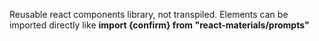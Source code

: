 Reusable react components library, not transpiled. Elements can be imported directly like **import {confirm} from "react-materials/prompts"** 
